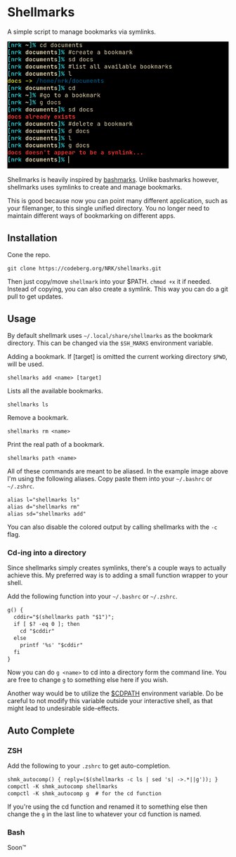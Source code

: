 # Shellmarks

A simple script to manage bookmarks via symlinks.

![shellmarks](shellmarks.png)

Shellmarks is heavily inspired by [bashmarks](https://github.com/huyng/bashmarks). Unlike bashmarks however, shellmarks uses symlinks to create and manage bookmarks.

This is good because now you can point many different application, such as your filemanger, to this single unified directory. You no longer need to maintain different ways of bookmarking on different apps.


## Installation

Cone the repo.

```
git clone https://codeberg.org/NRK/shellmarks.git
```

Then just copy/move `shellmark` into your $PATH. `chmod +x` it if needed.
Instead of copying, you can also create a symlink. This way you can do a git pull to get updates.

## Usage

By default shellmark uses `~/.local/share/shellmarks` as the bookmark directory. This can be changed via the `$SH_MARKS` environment variable.


Adding a bookmark. If [target] is omitted the current working directory `$PWD`, will be used.
```
shellmarks add <name> [target]
```

Lists all the available bookmarks.
```
shellmarks ls
```

Remove a bookmark.
```
shellmarks rm <name>
```

Print the real path of a bookmark.
```
shellmarks path <name>
```

All of these commands are meant to be aliased. In the example image above I'm using the following aliases. Copy paste them into your `~/.bashrc` or `~/.zshrc`.

```
alias l="shellmarks ls"
alias d="shellmarks rm"
alias sd="shellmarks add"
```

You can also disable the colored output by calling shellmarks with the `-c` flag.

### Cd-ing into a directory

Since shellmarks simply creates symlinks, there's a couple ways to actually achieve this. My preferred way is to adding a small function wrapper to your shell.

Add the following function into your `~/.bashrc` or `~/.zshrc`.

```
g() {
  cddir="$(shellmarks path "$1")";
  if [ $? -eq 0 ]; then
    cd "$cddir"
  else
    printf '%s' "$cddir"
  fi
}
```

Now you can do `g <name>` to cd into a directory form the command line. You are free to change `g` to something else here if you wish.

Another way would be to utilize the [$CDPATH](https://linux.101hacks.com/cd-command/cdpath/) environment variable. Do be careful to not modify this variable outside your interactive shell, as that might lead to undesirable side-effects.

## Auto Complete

### ZSH

Add the following to your `.zshrc` to get auto-completion.

```
shmk_autocomp() { reply=($(shellmarks -c ls | sed 's| ->.*||g')); }
compctl -K shmk_autocomp shellmarks
compctl -K shmk_autocomp g  # for the cd function

```

If you're using the cd function and renamed it to something else then change the `g` in the last line to whatever your cd function is named.

### Bash

Soon™️
